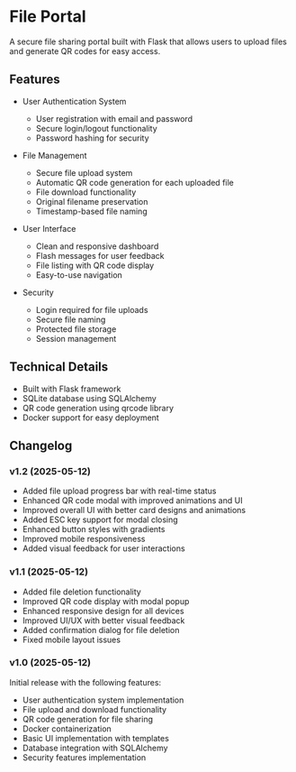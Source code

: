 # File Portal

A secure file sharing portal built with Flask that allows users to upload files and generate QR codes for easy access.

## Features

- User Authentication System
  - User registration with email and password
  - Secure login/logout functionality
  - Password hashing for security

- File Management
  - Secure file upload system
  - Automatic QR code generation for each uploaded file
  - File download functionality
  - Original filename preservation
  - Timestamp-based file naming

- User Interface
  - Clean and responsive dashboard
  - Flash messages for user feedback
  - File listing with QR code display
  - Easy-to-use navigation

- Security
  - Login required for file uploads
  - Secure file naming
  - Protected file storage
  - Session management

## Technical Details

- Built with Flask framework
- SQLite database using SQLAlchemy
- QR code generation using qrcode library
- Docker support for easy deployment

## Changelog

### v1.2 (2025-05-12)
- Added file upload progress bar with real-time status
- Enhanced QR code modal with improved animations and UI
- Improved overall UI with better card designs and animations
- Added ESC key support for modal closing
- Enhanced button styles with gradients
- Improved mobile responsiveness
- Added visual feedback for user interactions

### v1.1 (2025-05-12)
- Added file deletion functionality
- Improved QR code display with modal popup
- Enhanced responsive design for all devices
- Improved UI/UX with better visual feedback
- Added confirmation dialog for file deletion
- Fixed mobile layout issues

### v1.0 (2025-05-12)

Initial release with the following features:
- User authentication system implementation
- File upload and download functionality
- QR code generation for file sharing
- Docker containerization
- Basic UI implementation with templates
- Database integration with SQLAlchemy
- Security features implementation
